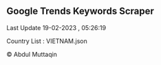 

## Google Trends Keywords Scraper 
 
Last Update 19-02-2023 , 05:26:19

Country List :
VIETNAM.json



© Abdul Muttaqin 
